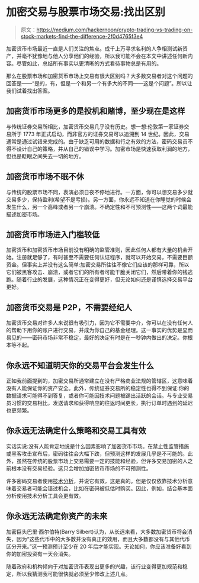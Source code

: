 # 加密交易与股票市场交易:找出区别

> 原文：<https://medium.com/hackernoon/crypto-trading-vs-trading-on-stock-markets-find-the-difference-2f0d4765f3e4>

加密货币市场最近一直是人们关注的焦点。成千上万寻求名利的人争相测试新资产，并毫不犹豫地与他人分享他们的经验，所以我可能不会在本文中讲述任何新内容。尽管如此，总结所有事实以更清晰的方式看待事物总是有用的。

那么在股票市场和加密货币市场上交易有很大区别吗？大多数交易者对这个问题的回答是——“是的，有，但是一个和另一个有多大的不同——这是个问题”。所以让我们试着找出答案。

## **加密货币市场更多的是投机和赌博，至少现在是这样**

与传统证券交易所相比，加密货币交易几乎没有历史。想一想:伦敦第一家证券交易所于 1773 年正式启动，而非官方的证券交易可以追溯到 14 世纪。因此，交易通常是通过试错来完成的。由于缺乏可用的数据和行之有效的方法，密码交易员不得不设计自己的策略，并从自己的错误中学习。加密市场是快速获取利润的地方，但也是眨眼之间失去一切的地方。

## **加密货币市场不眠不休**

与传统的股票市场不同，表演必须日夜不停地进行。一方面，你可以想交易多少就交易多少，保持盈利(希望不是亏损)。另一方面，你永远不知道在你睡觉的时候会发生什么，另一个高峰或者另一个崩溃。不确定性和不可预测性——这两个词最能描述加密市场。

## **加密货币市场进入门槛较低**

加密货币和加密货币市场目前没有明确的监管准则，因此任何人都有大量的机会开始。注册就足够了，有时甚至不需要任何认证程序，就可以开始交易，不需要巨额资金。但事实上并没有这么简单:加密交易所往往不像它们应该的那样可靠，所以它们被黑客攻击、崩溃，或者它们的所有者可能干脆关闭它们，然后带着你的钱逃跑。随着行业的发展，这种情况正在变得更好，但无论如何还是谨慎选择交易平台更好。

## **加密货币交易是 P2P，不需要经纪人**

加密货币交易对许多人来说很有吸引力，因为它不需要中介，你可以在没有任何人的帮助下用你的账户进行交易，并成为你自己的基金经理。这一事实的优势是显而易见的——密码市场非常不稳定，最好的决定有时是在一秒钟内做出的决定。你根本等不起。

## 你永远不知道明天你的交易平台会发生什么

正如我前面提到的，加密交易所通常建立在没有严格商业法规的管辖区，这意味着没有人能保证你的资产安全。此外，传统证券交易所的稳定性也得不到保证:你的数据请求可能得不到答复，或者你可能因技术问题被踢出活跃的会话。与专业交易员习惯的交易相比，发送请求和获得响应的往返时间更长，执行订单时遇到的延迟也更频繁。

## **你永远无法确定什么策略和交易工具有效**

实话实说:没有人能肯定地说是什么因素影响了加密货币市场。在禁止性监管措施或黑客攻击宣布后，密码往往会大幅下跌，但预测这样的发展几乎是不可能的。此外，虽然在传统的股票市场上交易需要一定的技能和经验，但许多交易加密的人之前根本没有交易经验。这只会增加加密货币市场的不可预测性。

许多密码交易者使用[技术分析](https://ci.covesting.io/tradeideas)，并说它有效，这是真的。但是仅仅依靠技术分析意味着交易者可能会错过机会，比如在密码被低估时购买。因此，例如，结合基本面分析使用技术分析工具会更有效。

## 你永远无法确定你资产的未来

加密巨头巴里·西尔伯特(Barry Silbert)认为，从长远来看，大多数加密货币将会消失，因为“这些代币中的大多数并没有真正的效用，而且大多数都没有与其他代币区分开来。”这一预测预计至少在 20 年后才能实现。无论如何，你应该准备好看到你的加密投资有一天会消失。

随着政府和机构倾向于对加密货币表现出更多的兴趣，该行业变得更加规范和稳定，所以我猜测我可能很快就必须至少修改上述几点。